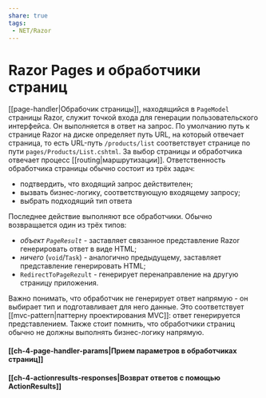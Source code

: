 ```yaml
---
share: true
tags:
 - NET/Razor
---
```

# Razor Pages и обработчики страниц
[[page-handler|Обрабочик страницы]], находящийся в `PageModel` страницы Razor, служит точкой входа для генерации пользовательского интерфейса. Он выполняется в ответ на запрос.
По умолчанию путь к странице Razor на диске определяет путь URL, на который отвечает страница, то есть URL-путь `/products/list` соответствует странице по пути `pages/Products/List.cshtml`. За выбор страницы и обработчика отвечает процесс [[routing|маршрутизации]].
Ответственность обработчика страницы обычно состоит из трёх задач:
- подтвердить, что входящий запрос действителен;
- вызвать бизнес-логику, соответствующую входящему запросу;
- выбрать подходящий тип ответа

Последнее действие выполняют все обработчики. Обычно возвращается один из трёх типов:
- *объект `PageResult`* - заставляет связанное представление Razor генерировать ответ в виде HTML;
- *ничего* (`void`/`Task`) - аналогично предыдущему, заставляет представление генерировать HTML;
- `RedirectToPageRezult` - генерирует перенаправление на другую страницу приложения.

Важно понимать, что обработчик не генерирует ответ напрямую - он выбирает тип и подготавливает для него данные. Это соответствует [[mvc-pattern|паттерну проектирования MVC]]: ответ генерируется представлением.
Также стоит помнить, что обработчики страниц обычно не должны выполнять бизнес-логику напрямую.
#### [[ch-4-page-handler-params|Прием параметров в обработчиках страниц]]
#### [[ch-4-actionresults-responses|Возврат ответов с помощью ActionResults]]